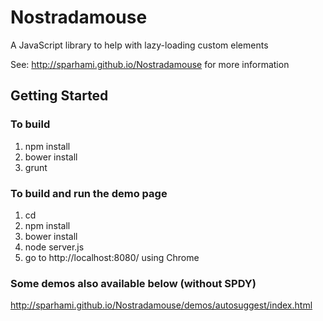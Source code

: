 Nostradamouse
=============

A JavaScript library to help with lazy-loading custom elements

See: http://sparhami.github.io/Nostradamouse for more information

## Getting Started

### To build

1. npm install
2. bower install
3. grunt

### To build and run the demo page

1. cd <demo name>
2. npm install
3. bower install
4. node server.js
5. go to http://localhost:8080/ using Chrome
 
### Some demos also available below (without SPDY)

http://sparhami.github.io/Nostradamouse/demos/autosuggest/index.html
 
 
